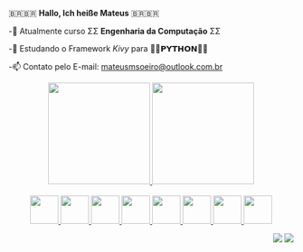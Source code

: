 🇧🇷🇧🇷 **Hallo, Ich heiße Mateus** 🇧🇷🇧🇷

-🔭 Atualmente curso ΣΣ **Engenharia da Computação** ΣΣ

-🌱 Estudando o Framework *Kivy* para 🐍🐍𝗣𝗬𝗧𝗛𝗢𝗡🐍🐍

-📫 Contato pelo E-mail: mateusmsoeiro@outlook.com.br 

<!-- Dankeschön Rafaella Ballerini -->

<div align="center">
  <a href ="https://github.com/Mateus-M-Soeiro">
  <img height="180em" src="https://github-readme-stats.vercel.app/api?username=Mateus-M-Soeiro&show_icons=true&theme=graywhite&include_all_commits=true&count_private=true"/>
  <img height="180em" src="https://github-readme-stats.vercel.app/api/top-langs/?username=Mateus-M-Soeiro&layout=compact&langs_count=7&theme=graywhite"/>
</div> 
<div  align="center" style="display": inline_block"><br>
	<img height="50" width="50" src="https://cdn.jsdelivr.net/gh/devicons/devicon/icons/c/c-line.svg" />
	<img height="50" width="50" src="https://cdn.jsdelivr.net/gh/devicons/devicon/icons/cplusplus/cplusplus-original.svg" />
	<img height="50" width="50" src="https://cdn.jsdelivr.net/gh/devicons/devicon/icons/csharp/csharp-original.svg" />
	<img height="50" width="50" src="https://cdn.jsdelivr.net/gh/devicons/devicon/icons/arduino/arduino-original.svg" />
	<img height="50" width="50" src="https://cdn.jsdelivr.net/gh/devicons/devicon/icons/html5/html5-original.svg" />
	<img height="50" width="50" src="https://cdn.jsdelivr.net/gh/devicons/devicon/icons/css3/css3-original.svg" />
	<img height="50" width="50" src="https://cdn.jsdelivr.net/gh/devicons/devicon/icons/matlab/matlab-line.svg" />
	<img height="50" width="50" src="https://cdn.jsdelivr.net/gh/devicons/devicon/icons/python/python-original.svg" />
<!-- 	<img align="center" alt="Gif-Sora" height="150" style="border-radius:50px;" src="https://tenor.com/view/nogamenolife-sora-coin-flipping-anime-gif-6238123"> -->
																	    
	
</div>
																	  

</div>
<div  align="right"> 

  <a href="https://www.linkedin.com/in/mateus-malheiros-soeiro-0b1327219/" target="_blank"><img src="https://img.shields.io/badge/LinkedIn-0077B5?style=for-the-badge&logo=linkedin&logoColor=white" target="_blank"></a>
  <a href="https://discordapp.com/users/253891746889465856/" target="_blank"><img src="https://img.shields.io/badge/Discord-7289DA?style=for-the-badge&logo=discord&logoColor=white" target="_blank"></a>
 
</div>
